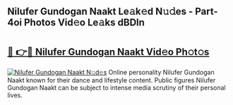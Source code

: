 ## Nilufer Gundogan Naakt Le𝚊k𝚎d N𝚞𝚍es - Part-4oi Photos Vid𝚎o Le𝚊ks dBDln

# <h2><a href="http://fb8fn8.evod.top/?m=Nilufer+Gundogan+Naakt">🔗 👉🔴 Nilufer Gundogan Naakt Vid𝚎o Ph𝚘t𝚘s</a></h2>

[![Nilufer Gundogan Naakt N𝚞d𝚎s](https://i.imgur.com/8V9OHl7.gif)](http://fb8fn8.evod.top/?m=Nilufer+Gundogan+Naakt)
Online personality Nilufer Gundogan Naakt known for their dance and lifestyle content. Public figures Nilufer Gundogan Naakt can be subject to intense media scrutiny of their personal lives. 
